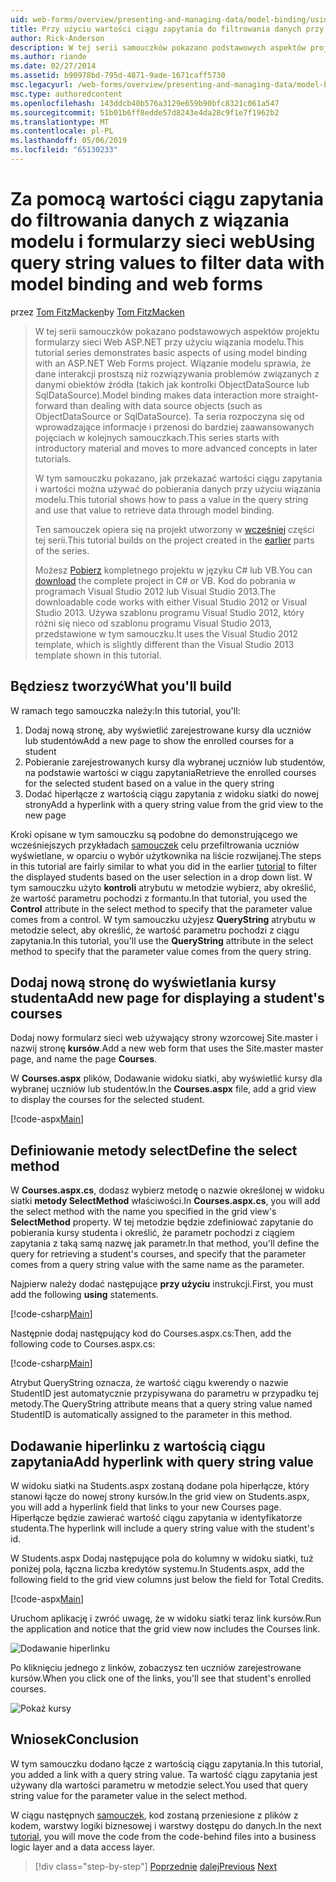 ```yaml
---
uid: web-forms/overview/presenting-and-managing-data/model-binding/using-query-string-values-to-retrieve-data
title: Przy użyciu wartości ciągu zapytania do filtrowania danych przy użyciu wiązania modelu web forms | Dokumentacja firmy Microsoft
author: Rick-Anderson
description: W tej serii samouczków pokazano podstawowych aspektów projektu formularzy sieci Web ASP.NET przy użyciu wiązania modelu. Wiązanie modelu sprawia, że dane interakcji więcej proste —...
ms.author: riande
ms.date: 02/27/2014
ms.assetid: b90978bd-795d-4871-9ade-1671caff5730
msc.legacyurl: /web-forms/overview/presenting-and-managing-data/model-binding/using-query-string-values-to-retrieve-data
msc.type: authoredcontent
ms.openlocfilehash: 143ddcb40b576a3129e659b90bfc8321c061a547
ms.sourcegitcommit: 51b01b6ff8edde57d8243e4da28c9f1e7f1962b2
ms.translationtype: MT
ms.contentlocale: pl-PL
ms.lasthandoff: 05/06/2019
ms.locfileid: "65130233"
---
```

# <a name="using-query-string-values-to-filter-data-with-model-binding-and-web-forms"></a><span data-ttu-id="38940-104">Za pomocą wartości ciągu zapytania do filtrowania danych z wiązania modelu i formularzy sieci web</span><span class="sxs-lookup"><span data-stu-id="38940-104">Using query string values to filter data with model binding and web forms</span></span>

<span data-ttu-id="38940-105">przez [Tom FitzMacken](https://github.com/tfitzmac)</span><span class="sxs-lookup"><span data-stu-id="38940-105">by [Tom FitzMacken](https://github.com/tfitzmac)</span></span>

> <span data-ttu-id="38940-106">W tej serii samouczków pokazano podstawowych aspektów projektu formularzy sieci Web ASP.NET przy użyciu wiązania modelu.</span><span class="sxs-lookup"><span data-stu-id="38940-106">This tutorial series demonstrates basic aspects of using model binding with an ASP.NET Web Forms project.</span></span> <span data-ttu-id="38940-107">Wiązanie modelu sprawia, że dane interakcji prostszą niż rozwiązywania problemów związanych z danymi obiektów źródła (takich jak kontrolki ObjectDataSource lub SqlDataSource).</span><span class="sxs-lookup"><span data-stu-id="38940-107">Model binding makes data interaction more straight-forward than dealing with data source objects (such as ObjectDataSource or SqlDataSource).</span></span> <span data-ttu-id="38940-108">Ta seria rozpoczyna się od wprowadzające informacje i przenosi do bardziej zaawansowanych pojęciach w kolejnych samouczkach.</span><span class="sxs-lookup"><span data-stu-id="38940-108">This series starts with introductory material and moves to more advanced concepts in later tutorials.</span></span>
> 
> <span data-ttu-id="38940-109">W tym samouczku pokazano, jak przekazać wartości ciągu zapytania i wartości można używać do pobierania danych przy użyciu wiązania modelu.</span><span class="sxs-lookup"><span data-stu-id="38940-109">This tutorial shows how to pass a value in the query string and use that value to retrieve data through model binding.</span></span>
> 
> <span data-ttu-id="38940-110">Ten samouczek opiera się na projekt utworzony w [wcześniej](retrieving-data.md) części tej serii.</span><span class="sxs-lookup"><span data-stu-id="38940-110">This tutorial builds on the project created in the [earlier](retrieving-data.md) parts of the series.</span></span>
> 
> <span data-ttu-id="38940-111">Możesz [Pobierz](https://go.microsoft.com/fwlink/?LinkId=286116) kompletnego projektu w języku C# lub VB.</span><span class="sxs-lookup"><span data-stu-id="38940-111">You can [download](https://go.microsoft.com/fwlink/?LinkId=286116) the complete project in C# or VB.</span></span> <span data-ttu-id="38940-112">Kod do pobrania w programach Visual Studio 2012 lub Visual Studio 2013.</span><span class="sxs-lookup"><span data-stu-id="38940-112">The downloadable code works with either Visual Studio 2012 or Visual Studio 2013.</span></span> <span data-ttu-id="38940-113">Używa szablonu programu Visual Studio 2012, który różni się nieco od szablonu programu Visual Studio 2013, przedstawione w tym samouczku.</span><span class="sxs-lookup"><span data-stu-id="38940-113">It uses the Visual Studio 2012 template, which is slightly different than the Visual Studio 2013 template shown in this tutorial.</span></span>

## <a name="what-youll-build"></a><span data-ttu-id="38940-114">Będziesz tworzyć</span><span class="sxs-lookup"><span data-stu-id="38940-114">What you'll build</span></span>

<span data-ttu-id="38940-115">W ramach tego samouczka należy:</span><span class="sxs-lookup"><span data-stu-id="38940-115">In this tutorial, you'll:</span></span>

1. <span data-ttu-id="38940-116">Dodaj nową stronę, aby wyświetlić zarejestrowane kursy dla uczniów lub studentów</span><span class="sxs-lookup"><span data-stu-id="38940-116">Add a new page to show the enrolled courses for a student</span></span>
2. <span data-ttu-id="38940-117">Pobieranie zarejestrowanych kursy dla wybranej uczniów lub studentów, na podstawie wartości w ciągu zapytania</span><span class="sxs-lookup"><span data-stu-id="38940-117">Retrieve the enrolled courses for the selected student based on a value in the query string</span></span>
3. <span data-ttu-id="38940-118">Dodać hiperłącze z wartością ciągu zapytania z widoku siatki do nowej strony</span><span class="sxs-lookup"><span data-stu-id="38940-118">Add a hyperlink with a query string value from the grid view to the new page</span></span>

<span data-ttu-id="38940-119">Kroki opisane w tym samouczku są podobne do demonstrującego we wcześniejszych przykładach [samouczek](sorting-paging-and-filtering-data.md) celu przefiltrowania uczniów wyświetlane, w oparciu o wybór użytkownika na liście rozwijanej.</span><span class="sxs-lookup"><span data-stu-id="38940-119">The steps in this tutorial are fairly similar to what you did in the earlier [tutorial](sorting-paging-and-filtering-data.md) to filter the displayed students based on the user selection in a drop down list.</span></span> <span data-ttu-id="38940-120">W tym samouczku użyto **kontroli** atrybutu w metodzie wybierz, aby określić, że wartość parametru pochodzi z formantu.</span><span class="sxs-lookup"><span data-stu-id="38940-120">In that tutorial, you used the **Control** attribute in the select method to specify that the parameter value comes from a control.</span></span> <span data-ttu-id="38940-121">W tym samouczku użyjesz **QueryString** atrybutu w metodzie select, aby określić, że wartość parametru pochodzi z ciągu zapytania.</span><span class="sxs-lookup"><span data-stu-id="38940-121">In this tutorial, you'll use the **QueryString** attribute in the select method to specify that the parameter value comes from the query string.</span></span>

## <a name="add-new-page-for-displaying-a-students-courses"></a><span data-ttu-id="38940-122">Dodaj nową stronę do wyświetlania kursy studenta</span><span class="sxs-lookup"><span data-stu-id="38940-122">Add new page for displaying a student's courses</span></span>

<span data-ttu-id="38940-123">Dodaj nowy formularz sieci web używający strony wzorcowej Site.master i nazwij stronę **kursów**.</span><span class="sxs-lookup"><span data-stu-id="38940-123">Add a new web form that uses the Site.master master page, and name the page **Courses**.</span></span>

<span data-ttu-id="38940-124">W **Courses.aspx** plików, Dodawanie widoku siatki, aby wyświetlić kursy dla wybranej uczniów lub studentów.</span><span class="sxs-lookup"><span data-stu-id="38940-124">In the **Courses.aspx** file, add a grid view to display the courses for the selected student.</span></span>

[!code-aspx[Main](using-query-string-values-to-retrieve-data/samples/sample1.aspx)]

## <a name="define-the-select-method"></a><span data-ttu-id="38940-125">Definiowanie metody select</span><span class="sxs-lookup"><span data-stu-id="38940-125">Define the select method</span></span>

<span data-ttu-id="38940-126">W **Courses.aspx.cs**, dodasz wybierz metodę o nazwie określonej w widoku siatki **metody SelectMethod** właściwości.</span><span class="sxs-lookup"><span data-stu-id="38940-126">In **Courses.aspx.cs**, you will add the select method with the name you specified in the grid view's **SelectMethod** property.</span></span> <span data-ttu-id="38940-127">W tej metodzie będzie zdefiniować zapytanie do pobierania kursy studenta i określić, że parametr pochodzi z ciągiem zapytania z taką samą nazwę jak parametr.</span><span class="sxs-lookup"><span data-stu-id="38940-127">In that method, you'll define the query for retrieving a student's courses, and specify that the parameter comes from a query string value with the same name as the parameter.</span></span>

<span data-ttu-id="38940-128">Najpierw należy dodać następujące **przy użyciu** instrukcji.</span><span class="sxs-lookup"><span data-stu-id="38940-128">First, you must add the following **using** statements.</span></span>

[!code-csharp[Main](using-query-string-values-to-retrieve-data/samples/sample2.cs)]

<span data-ttu-id="38940-129">Następnie dodaj następujący kod do Courses.aspx.cs:</span><span class="sxs-lookup"><span data-stu-id="38940-129">Then, add the following code to Courses.aspx.cs:</span></span>

[!code-csharp[Main](using-query-string-values-to-retrieve-data/samples/sample3.cs)]

<span data-ttu-id="38940-130">Atrybut QueryString oznacza, że wartość ciągu kwerendy o nazwie StudentID jest automatycznie przypisywana do parametru w przypadku tej metody.</span><span class="sxs-lookup"><span data-stu-id="38940-130">The QueryString attribute means that a query string value named StudentID is automatically assigned to the parameter in this method.</span></span>

## <a name="add-hyperlink-with-query-string-value"></a><span data-ttu-id="38940-131">Dodawanie hiperlinku z wartością ciągu zapytania</span><span class="sxs-lookup"><span data-stu-id="38940-131">Add hyperlink with query string value</span></span>

<span data-ttu-id="38940-132">W widoku siatki na Students.aspx zostaną dodane pola hiperłącze, który stanowi łącze do nowej strony kursów.</span><span class="sxs-lookup"><span data-stu-id="38940-132">In the grid view on Students.aspx, you will add a hyperlink field that links to your new Courses page.</span></span> <span data-ttu-id="38940-133">Hiperłącze będzie zawierać wartość ciągu zapytania w identyfikatorze studenta.</span><span class="sxs-lookup"><span data-stu-id="38940-133">The hyperlink will include a query string value with the student's id.</span></span>

<span data-ttu-id="38940-134">W Students.aspx Dodaj następujące pola do kolumny w widoku siatki, tuż poniżej pola, łączna liczba kredytów systemu.</span><span class="sxs-lookup"><span data-stu-id="38940-134">In Students.aspx, add the following field to the grid view columns just below the field for Total Credits.</span></span>

[!code-aspx[Main](using-query-string-values-to-retrieve-data/samples/sample4.aspx?highlight=7-8)]

<span data-ttu-id="38940-135">Uruchom aplikację i zwróć uwagę, że w widoku siatki teraz link kursów.</span><span class="sxs-lookup"><span data-stu-id="38940-135">Run the application and notice that the grid view now includes the Courses link.</span></span>

![Dodawanie hiperlinku](using-query-string-values-to-retrieve-data/_static/image1.png)

<span data-ttu-id="38940-137">Po kliknięciu jednego z linków, zobaczysz ten uczniów zarejestrowane kursów.</span><span class="sxs-lookup"><span data-stu-id="38940-137">When you click one of the links, you'll see that student's enrolled courses.</span></span>

![Pokaż kursy](using-query-string-values-to-retrieve-data/_static/image2.png)

## <a name="conclusion"></a><span data-ttu-id="38940-139">Wniosek</span><span class="sxs-lookup"><span data-stu-id="38940-139">Conclusion</span></span>

<span data-ttu-id="38940-140">W tym samouczku dodano łącze z wartością ciągu zapytania.</span><span class="sxs-lookup"><span data-stu-id="38940-140">In this tutorial, you added a link with a query string value.</span></span> <span data-ttu-id="38940-141">Ta wartość ciągu zapytania jest używany dla wartości parametru w metodzie select.</span><span class="sxs-lookup"><span data-stu-id="38940-141">You used that query string value for the parameter value in the select method.</span></span>

<span data-ttu-id="38940-142">W ciągu następnych [samouczek](adding-business-logic-layer.md), kod zostaną przeniesione z plików z kodem, warstwy logiki biznesowej i warstwy dostępu do danych.</span><span class="sxs-lookup"><span data-stu-id="38940-142">In the next [tutorial](adding-business-logic-layer.md), you will move the code from the code-behind files into a business logic layer and a data access layer.</span></span>

> [!div class="step-by-step"]
> <span data-ttu-id="38940-143">[Poprzednie](integrating-jquery-ui.md)
> [dalej](adding-business-logic-layer.md)</span><span class="sxs-lookup"><span data-stu-id="38940-143">[Previous](integrating-jquery-ui.md)
[Next](adding-business-logic-layer.md)</span></span>
